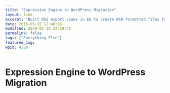 ```yaml
---
title: "Expression Engine to WordPress Migration"
layout: link
excerpt: "Built RSS export views in EE to create WXR-formatted files for custom content types; output via shortcodes and custom widgets, per spec."
date: 2015-05-15 17:48:16
modified: 2020-01-19 22:10:42
permalink: false
tags: ["Everything Else"]
featured_img: 
wpid: 4580
---
```


# Expression Engine to WordPress Migration

